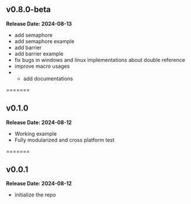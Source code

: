 ## v0.8.0-beta

**Release Date: 2024-08-13**

- add semaphore
- add semaphore example
- add barrier
- add barrier example
- fix bugs in windows and linux implementations about double reference
- improve macro usages
- - add documentations

=======

## v0.1.0

**Release Date: 2024-08-12**

- Working example
- Fully modularized and cross platform test

=======

## v0.0.1

**Release Date: 2024-08-12**

- initialize the repo
